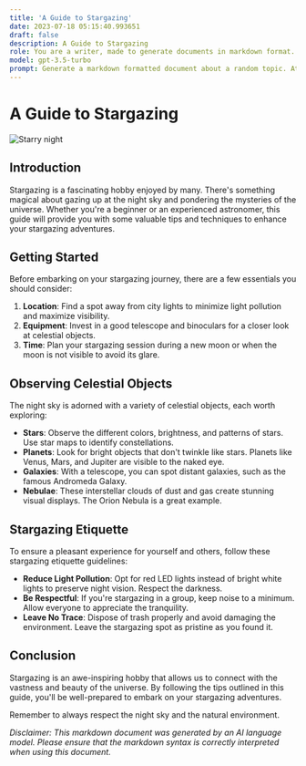 ```yaml
---
title: 'A Guide to Stargazing'
date: 2023-07-18 05:15:40.993651
draft: false
description: A Guide to Stargazing
role: You are a writer, made to generate documents in markdown format. It is very important that all of the documents you generate are in valid markdown format.
model: gpt-3.5-turbo
prompt: Generate a markdown formatted document about a random topic. At the bottom, include a disclaimer explaining that the document was generated by you. The first line of the document should be the title. Make sure that the entire document is in proper markdown format, using a mix of various tags to make the document visually appealing.
---
```


# A Guide to Stargazing

![Starry night](starry_night.jpg)

## Introduction

Stargazing is a fascinating hobby enjoyed by many. There's something magical about gazing up at the night sky and pondering the mysteries of the universe. Whether you're a beginner or an experienced astronomer, this guide will provide you with some valuable tips and techniques to enhance your stargazing adventures.

## Getting Started

Before embarking on your stargazing journey, there are a few essentials you should consider:

1. **Location**: Find a spot away from city lights to minimize light pollution and maximize visibility.
2. **Equipment**: Invest in a good telescope and binoculars for a closer look at celestial objects.
3. **Time**: Plan your stargazing session during a new moon or when the moon is not visible to avoid its glare.

## Observing Celestial Objects

The night sky is adorned with a variety of celestial objects, each worth exploring:

- **Stars**: Observe the different colors, brightness, and patterns of stars. Use star maps to identify constellations.
- **Planets**: Look for bright objects that don't twinkle like stars. Planets like Venus, Mars, and Jupiter are visible to the naked eye.
- **Galaxies**: With a telescope, you can spot distant galaxies, such as the famous Andromeda Galaxy.
- **Nebulae**: These interstellar clouds of dust and gas create stunning visual displays. The Orion Nebula is a great example.

## Stargazing Etiquette

To ensure a pleasant experience for yourself and others, follow these stargazing etiquette guidelines:

- **Reduce Light Pollution**: Opt for red LED lights instead of bright white lights to preserve night vision. Respect the darkness.
- **Be Respectful**: If you're stargazing in a group, keep noise to a minimum. Allow everyone to appreciate the tranquility.
- **Leave No Trace**: Dispose of trash properly and avoid damaging the environment. Leave the stargazing spot as pristine as you found it.

## Conclusion

Stargazing is an awe-inspiring hobby that allows us to connect with the vastness and beauty of the universe. By following the tips outlined in this guide, you'll be well-prepared to embark on your stargazing adventures.

Remember to always respect the night sky and the natural environment.

*Disclaimer: This markdown document was generated by an AI language model. Please ensure that the markdown syntax is correctly interpreted when using this document.*